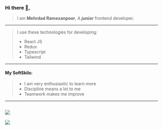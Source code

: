 ### Hi there 👋,
>I am **Mehrdad Ramezanpoor**, A  ___junior___ frontend developer.
-----
>I use these technologies for developing:
><ul>
>  <li>React JS</li>
>  <li>Redux</li>
>  <li>Typescript</li>
>  <li>Tailwind</li>
></ul>
---
#### My __SoftSkils__:
><ul>
>  <li>I am very enthusiastic to learn more</li>
>  <li>Discipline means a lot to me</li>
>  <li>Teamwork makes me improve</li>
></ul>
---
![](https://github-readme-stats.vercel.app/api?username=MehrdadR-de)
---
![](https://github-readme-stats.vercel.app/api?username=MehrdadR-de&show_icons=true&theme=radical)

